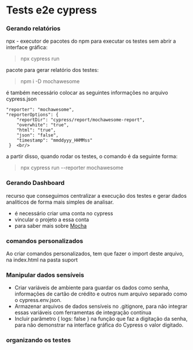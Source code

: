 # Tests e2e cypress

### Gerando relatórios
npx - executor de pacotes do npm
para executar os testes sem abrir a interface gráfica:
> npx cypress run 

pacote para gerar relatório dos testes:
> npm i -D mochawesome

é também necessário colocar as seguintes informações no arquivo cypress.json

    "reporter": "mochawesome",
    "reporterOptions": { 
        "reportDir": "cypress/report/mochawesome-report",
        "overwhite": "true",
        "html": "true",
        "json": "false",
        "timestamp": "mmddyyy_HHMMss"
     }  <br/>

a partir disso, quando rodar os testes, o comando é da seguinte forma:
> npx cypress run --reporter mochawesome

### Gerando Dashboard
recurso que conseguimos centralizar a execução dos testes e gerar dados analiticos de forma mais simples de analisar.

* é necessário criar uma conta no cypress
* vincular o projeto a essa conta
* para saber mais sobre [Mocha](https://mochajs.org/)

### comandos personalizados
Ao criar comandos personalizados, tem que fazer o import deste arquivo, na index.html na pasta suport

### Manipular dados sensíveis
* Criar variáveis de ambiente para guardar os dados como senha, informações de cartão de crédito e outros num arquivo separado como o cypress.env.json.
* Armazenar arquivos de dados sensíveis no .gitignore, para não integrar essas variáveis com ferramentas de integração contínua
* Incluir parâmetro { logs: false } na função que faz a digitação da senha, para não demonstrar na interface gráfica do Cypress o valor digitado.

### organizando os testes